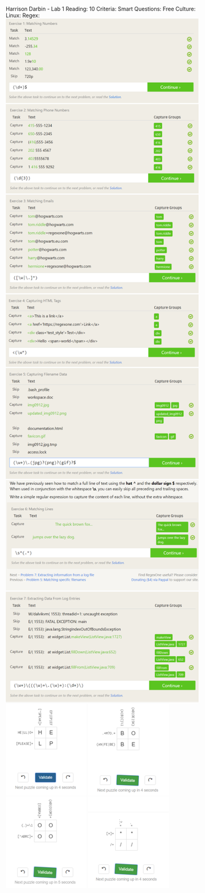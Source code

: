 Harrison Darbin - Lab 1
Reading:
10 Criteria:
Smart Questions:
Free Culture:
Linux:
Regex: ![Regex1](https://github.com/HarrDarbo/oss-repo-template/blob/master/labs/lab-01/ossregex1.png)
 ![Regex2](https://github.com/HarrDarbo/oss-repo-template/blob/master/labs/lab-01/ossregex2.png)
 ![Regex3](https://github.com/HarrDarbo/oss-repo-template/blob/master/labs/lab-01/ossregex3.png)
 ![Regex4](https://github.com/HarrDarbo/oss-repo-template/blob/master/labs/lab-01/ossregex4.png)
 ![Regex5](https://github.com/HarrDarbo/oss-repo-template/blob/master/labs/lab-01/ossregex5.png)
 ![Regex6](https://github.com/HarrDarbo/oss-repo-template/blob/master/labs/lab-01/ossregex6.png)
 ![Regex7](https://github.com/HarrDarbo/oss-repo-template/blob/master/labs/lab-01/ossregex7.png)
 ![Regex8](https://github.com/HarrDarbo/oss-repo-template/blob/master/labs/lab-01/ossregexcross1.png)
 ![Regex9](https://github.com/HarrDarbo/oss-repo-template/blob/master/labs/lab-01/ossregexcross2.png)
 ![Regex10](https://github.com/HarrDarbo/oss-repo-template/blob/master/labs/lab-01/ossregexcross3.png)
 ![Regex11](https://github.com/HarrDarbo/oss-repo-template/blob/master/labs/lab-01/ossregexcross4.png)
 


